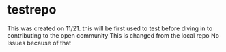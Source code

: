 testrepo
========
This was created on 11/21. this will be first used to test before diving in to contributing to the open community
This is changed from the local repo
No Issues because of that
